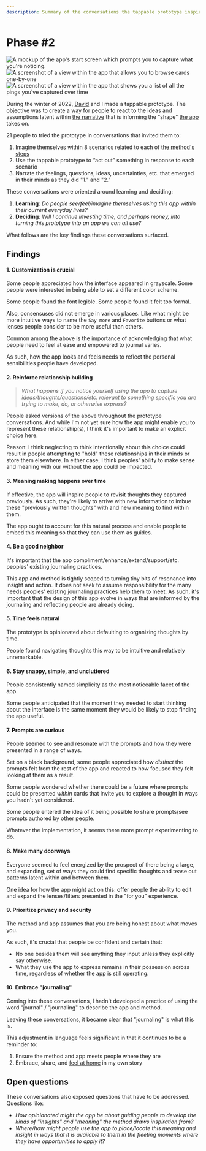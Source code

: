 ```yaml
---
description: Summary of the conversations the tappable prototype inspired.
---
```


# Phase #2

![A mockup of the app's start screen which prompts you to capture what you're noticing.](<../.gitbook/assets/image (5).png>)![A screenshot of a view within the app that allows you to browse cards one-by-one](<../.gitbook/assets/image (6).png>)![A screenshot of a view within the app that shows you a list of all the pings you've captured over time](<../.gitbook/assets/image (1).png>)

During the winter of 2022, [David](https://www.davidgoligorsky.com/index.html) and I made a tappable prototype. The objective was to create a way for people to react to the ideas and assumptions latent within [the narrative](../app.md) that is informing the "shape" [the app](../app.md) takes on.

21 people to tried the prototype in conversations that invited them to:

1. Imagine themselves within 8 scenarios related to each of [the method's steps](../method.md)
2. Use the tappable prototype to “act out” something in response to each scenario
3. Narrate the feelings, questions, ideas, uncertainties, etc. that emerged in their minds as they did "1." and "2."

These conversations were oriented around learning and deciding:

1. **Learning**: _Do people see/feel/imagine themselves using this app within their current everyday lives?_
2. **Deciding**: _Will I continue investing time, and perhaps money, into turning this prototype into an app we can all use?_

What follows are the key findings these conversations surfaced.

## Findings

#### 1. Customization is crucial

Some people appreciated how the interface appeared in grayscale. Some people were interested in being able to set a different color scheme.

Some people found the font legible. Some people found it felt too formal.

Also, consensuses did not emerge in various places. Like what might be more intuitive ways to name the `Say more` and `Favorite` buttons or what lenses people consider to be more useful than others.

Common among the above is the importance of acknowledging that what people need to feel at ease and empowered to journal varies.&#x20;

As such, how the app looks and feels needs to reflect the personal sensibilities people have developed.

#### 2. Reinforce relationship building

> _What happens if you notice yourself using the app to capture ideas/thoughts/questions/etc. relevant to something specific you are trying to make, do, or otherwise express?_&#x20;

People asked versions of the above throughout the prototype conversations. And while I'm not yet sure how the app might enable you to represent these relationship(s), I think it's important to make an explicit choice here.&#x20;

Reason: I think neglecting to think intentionally about this choice could result in people attempting to "hold" these relationships in their minds or store them elsewhere. In either case, I think peoples' ability to make sense and meaning with our without the app could be impacted.

#### 3. Meaning making happens over time

If effective, the app will inspire people to revisit thoughts they captured previously. As such, they're likely to arrive with new information to imbue these "previously written thoughts" with and new meaning to find within them.&#x20;

The app ought to account for this natural process and enable people to embed this meaning so that they can use them as guides.

#### 4. Be a good neighbor

It's important that the app compliment/enhance/extend/support/etc. peoples' existing journaling practices.

This app and method is tightly scoped to turning tiny bits of resonance into insight and action. It does not seek to assume responsibility for the many needs peoples' existing journaling practices help them to meet. As such, it's important that the design of this app evolve in ways that are informed by the journaling and reflecting people are already doing.

#### 5. Time feels natural

The prototype is opinionated about defaulting to organizing thoughts by time.

People found navigating thoughts this way to be intuitive and relatively unremarkable.

#### 6. Stay snappy, simple, and uncluttered

People consistently named simplicity as the most noticeable facet of the app.

Some people anticipated that the moment they needed to start thinking about the interface is the same moment they would be likely to stop finding the app useful.

#### 7. Prompts are curious

People seemed to see and resonate with the prompts and how they were presented in a range of ways.

Set on a black background, some people appreciated how _distinct_ the prompts felt from the rest of the app and reacted to how focused they felt looking at them as a result.

Some people wondered whether there could be a future where prompts could be presented _within_ cards that invite you to explore a thought in ways you hadn't yet considered.

Some people entered the idea of it being possible to share prompts/see prompts authored by other people.

Whatever the implementation, it seems there more prompt experimenting to do.

#### 8. Make many doorways

Everyone seemed to feel energized by the prospect of there being a large, and expanding, set of ways they could find specific thoughts and tease out patterns latent within and between them.&#x20;

One idea for how the app might act on this: offer people the ability to edit and expand the lenses/filters presented in the "for you" experience.

#### 9. Prioritize privacy and security

The method and app assumes that you are being honest about what moves you.&#x20;

As such, it's crucial that people be confident and certain that:

* No one besides them will see anything they input unless they explicitly say otherwise.
* What they use the app to express remains in their possession across time, regardless of whether the app is still operating.&#x20;

#### 10. Embrace "journaling"

Coming into these conversations, I hadn't developed a practice of using the word "journal" / "journaling" to describe the app and method.

Leaving these conversations, it became clear that "journaling" is  what this is.

This adjustment in language feels significant in that it continues to be a reminder to:

1. Ensure the method and app meets people where they are
2. Embrace, share, and [feel at home](https://ping-practice.gitbook.io/pings/#3-january-2023) in my own story&#x20;

## Open questions

These conversations also exposed questions that have to be addressed. Questions like:

* _How opinionated might the app be about guiding people to develop the kinds of "insights" and "meaning" the method draws inspiration from?_
* _Where/how might people use the app to place/locate this meaning and insight in ways that it is available to them in the fleeting moments where they have opportunities to apply it?_





